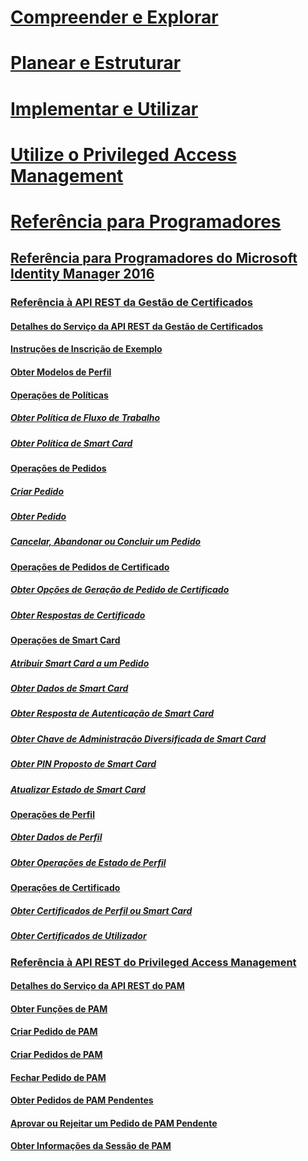 
# [Compreender e Explorar](/microsoft-identity-manager/understand-explore/microsoft-identity-manager-2016)

# [Planear e Estruturar](/microsoft-identity-manager/plan-design/microsoft-identity-manager-2016-supported-platforms)

# [Implementar e Utilizar](/microsoft-identity-manager/deploy-use/microsoft-identity-manager-deploy)

# [Utilize o Privileged Access Management](/microsoft-identity-manager/pam/privileged-identity-management-for-active-directory-domain-services)

# [Referência para Programadores](microsoft-identity-manager-2016-developer-reference.md)

## [Referência para Programadores do Microsoft Identity Manager 2016](microsoft-identity-manager-2016-developer-reference.md)

### [Referência à API REST da Gestão de Certificados](certificate-management-rest-api-reference.md)

#### [Detalhes do Serviço da API REST da Gestão de Certificados](certificate-management-rest-api-service-details.md)

#### [Instruções de Inscrição de Exemplo](sample-enrollment-walkthrough.md)

#### [Obter Modelos de Perfil](get-profile-templates.md)

#### [Operações de Políticas](policy-operations.md)

##### [Obter Política de Fluxo de Trabalho](get-workflow-policy.md)

##### [Obter Política de Smart Card](get-smartcard-policy.md)

#### [Operações de Pedidos](request-operations.md)

##### [Criar Pedido](create-request.md)

##### [Obter Pedido](get-request.md)

##### [Cancelar, Abandonar ou Concluir um Pedido](cancel-abandon-complete-request.md)

#### [Operações de Pedidos de Certificado](certificate-request-operations.md)

##### [Obter Opções de Geração de Pedido de Certificado](get-certificate-request-generation-options.md)

##### [Obter Respostas de Certificado](get-certificate-responses.md)

#### [Operações de Smart Card](smartcard-operations.md)

##### [Atribuir Smart Card a um Pedido](assign-smartcard-to-request.md)

##### [Obter Dados de Smart Card](get-smartcard-data.md)

##### [Obter Resposta de Autenticação de Smart Card](get-smartcard-authentication-response.md)

##### [Obter Chave de Administração Diversificada de Smart Card](get-smartcard-diversified-admin-key.md)

##### [Obter PIN Proposto de Smart Card](get-smartcard-proposed-pin.md)

##### [Atualizar Estado de Smart Card](update-smartcard-status.md)

#### [Operações de Perfil](profile-operations.md)

##### [Obter Dados de Perfil](get-profile-data.md)

##### [Obter Operações de Estado de Perfil](get-profile-state-operations.md)

#### [Operações de Certificado](certificate-operations.md)

##### [Obter Certificados de Perfil ou Smart Card](get-smartcard-profile-certificates.md)

##### [Obter Certificados de Utilizador](get-user-certificates.md)

### [Referência à API REST do Privileged Access Management](privileged-access-management-rest-api-reference.md)

#### [Detalhes do Serviço da API REST do PAM](privileged-access-management-rest-api-service-details.md)

#### [Obter Funções de PAM](privileged-access-management-get-roles.md)

#### [Criar Pedido de PAM](privileged-access-management-create-request.md)

#### [Criar Pedidos de PAM](privileged-access-management-get-requests.md)

#### [Fechar Pedido de PAM](privileged-access-management-close-request.md)

#### [Obter Pedidos de PAM Pendentes](privileged-access-management-get-pending-requests.md)

#### [Aprovar ou Rejeitar um Pedido de PAM Pendente](privileged-access-management-approve-reject-pending-request.md)

#### [Obter Informações da Sessão de PAM](privileged-access-management-get-session-info.md)
